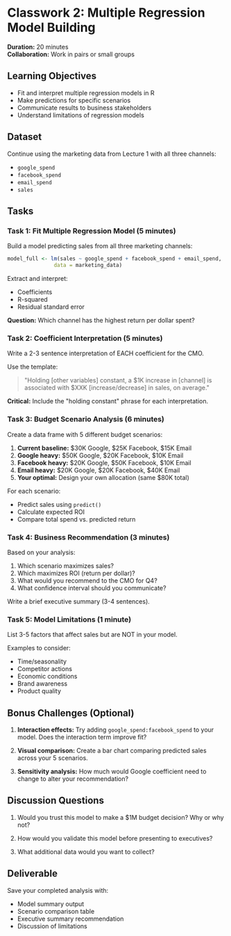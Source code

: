 # Classwork 2: Multiple Regression Model Building

**Duration:** 20 minutes  
**Collaboration:** Work in pairs or small groups

## Learning Objectives

- Fit and interpret multiple regression models in R
- Make predictions for specific scenarios
- Communicate results to business stakeholders
- Understand limitations of regression models

## Dataset

Continue using the marketing data from Lecture 1 with all three channels:
  - `google_spend`
- `facebook_spend`
- `email_spend`
- `sales`

## Tasks

### Task 1: Fit Multiple Regression Model (5 minutes)

Build a model predicting sales from all three marketing channels:
  ```r
model_full <- lm(sales ~ google_spend + facebook_spend + email_spend, 
                 data = marketing_data)
```

Extract and interpret:
  - Coefficients
- R-squared
- Residual standard error

**Question:** Which channel has the highest return per dollar spent?
  
  ### Task 2: Coefficient Interpretation (5 minutes)
  
  Write a 2-3 sentence interpretation of EACH coefficient for the CMO.

Use the template:
  > "Holding [other variables] constant, a $1K increase in [channel] is associated with $XXK [increase/decrease] in sales, on average."

**Critical:** Include the "holding constant" phrase for each interpretation.

### Task 3: Budget Scenario Analysis (6 minutes)

Create a data frame with 5 different budget scenarios:
  
  1. **Current baseline:** $30K Google, $25K Facebook, $15K Email
2. **Google heavy:** $50K Google, $20K Facebook, $10K Email
3. **Facebook heavy:** $20K Google, $50K Facebook, $10K Email
4. **Email heavy:** $20K Google, $20K Facebook, $40K Email
5. **Your optimal:** Design your own allocation (same $80K total)

For each scenario:
  - Predict sales using `predict()`
- Calculate expected ROI
- Compare total spend vs. predicted return

### Task 4: Business Recommendation (3 minutes)

Based on your analysis:
  
  1. Which scenario maximizes sales?
  2. Which maximizes ROI (return per dollar)?
  3. What would you recommend to the CMO for Q4?
  4. What confidence interval should you communicate?
  
  Write a brief executive summary (3-4 sentences).

### Task 5: Model Limitations (1 minute)

List 3-5 factors that affect sales but are NOT in your model.

Examples to consider:
  - Time/seasonality
- Competitor actions
- Economic conditions
- Brand awareness
- Product quality

## Bonus Challenges (Optional)

1. **Interaction effects:** Try adding `google_spend:facebook_spend` to your model. Does the interaction term improve fit?
  
  2. **Visual comparison:** Create a bar chart comparing predicted sales across your 5 scenarios.

3. **Sensitivity analysis:** How much would Google coefficient need to change to alter your recommendation?
  
  ## Discussion Questions
  
  1. Would you trust this model to make a $1M budget decision? Why or why not?
  
  2. How would you validate this model before presenting to executives?
  
  3. What additional data would you want to collect?
  
  ## Deliverable
  
  Save your completed analysis with:
  - Model summary output
- Scenario comparison table
- Executive summary recommendation
- Discussion of limitations


